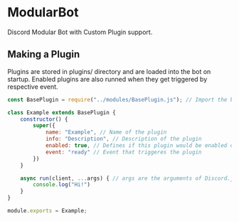 # ModularBot
Discord Modular Bot with Custom Plugin support.

## Making a Plugin
Plugins are stored in plugins/ directory and are loaded into the bot on startup. Enabled plugins are also runned when they get triggered by respective event.
```js
const BasePlugin = require("../modules/BasePlugin.js"); // Import the base plugin

class Example extends BasePlugin {
    constructor() {
        super({
            name: "Example", // Name of the plugin
            info: "Description", // Description of the plugin
            enabled: true, // Defines if this plugin would be enabled on startup
            event: "ready" // Event that triggeres the plugin
        })
    }

    async run(client, ...args) { // args are the arguments of Discord.js Events (es. for presenceUpdate you would have [oldPresence, newPresence]
        console.log("Hi!")
    }
}

module.exports = Example;
```
